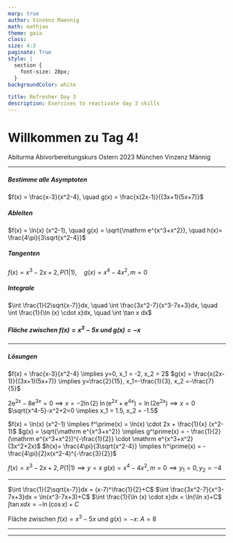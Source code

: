 ```yaml
---
marp: true
author: Vinzenz Maennig
math: mathjax
theme: gaia
class: 
size: 4:3
paginate: True
style: |
  section {
    font-size: 28px;
  }
backgroundColor: white

title: Refresher Day 3
description: Exercises to reactivate day 3 skills
---
```

# Willkommen zu Tag 4!
Abiturma Abivorbereitungskurs
Ostern 2023 München
Vinzenz Männig

---
<!--header: Wiederholung Tag 4-->
<!--footer: Abiturma Abivorbereitungskurs | Ostern 2023 München | Vinzenz Männig-->
##### Bestimme alle Asymptoten
$f(x) = \frac{x-3}{x^2-4}, \quad g(x) = \frac{x(2x-1)}{(3x+1)(5x+7)}$

##### Ableiten
$f(x) = \ln(x) (x^2-1), \quad g(x) = \sqrt{\mathrm e^{x^3+x^2}}, \quad h(x)= \frac{4\pi}{3\sqrt{x^2-4}}$

##### Tangenten
$f(x) = x^3-2x+2, P(1|1), \quad g(x) = x^4-4x^2, m=0$

##### Integrale
$\int \frac{1}{2\sqrt{x-7}}dx, \quad \int \frac{3x^2-7}{x^3-7x+3}dx, \quad \int \frac{1}{\ln (x) \cdot x}dx, \quad \int \tan x dx$

##### Fläche zwischen $f(x) = x^3-5x$ und $g(x) = -x$

---
##### Lösungen
$f(x) = \frac{x-3}{x^2-4} \implies y=0, x_1 = -2, x_2 = 2$
$g(x) = \frac{x(2x-1)}{(3x+1)(5x+7)} \implies y=\frac{2}{15}, x_1=-\frac{1}{3}, x_2 =-\frac{7}{5}$

$2\mathrm e ^{2x} - 8\mathrm e ^{3x} = 0 \implies x = -2\ln(2)$
$\ln(\mathrm e^{2x}+ \mathrm e^{4x}) = \ln(2\mathrm e^{2x}) \implies x = 0$
$\sqrt{x^4-5}-x^2+2=0 \implies x_1 = 1.5, x_2 = -1.5$

$f(x) = \ln(x) (x^2-1) \implies f^\prime(x) = \ln(x) \cdot 2x + \frac{1}{x} (x^2-1)$
$g(x) = \sqrt{\mathrm e^{x^3+x^2}} \implies g^\prime(x) = - \frac{1}{2} (\mathrm e^{x^3+x^2})^{-\frac{1}{2}} \cdot \mathrm e^{x^3+x^2} (3x^2+2x)$
$h(x)= \frac{4\pi}{3\sqrt{x^2-4}} \implies h^\prime(x) = -\frac{4\pi}{2}x(x^2-4)^{-\frac{3}{2}}$

$f(x) = x^3-2x+2, P(1|1) \implies y = x$
$g(x) = x^4-4x^2, m=0 \implies y_1 = 0, y_2 = -4$

---
$\int \frac{1}{2\sqrt{x-7}}dx = (x-7)^\frac{1}{2}+C$
$\int \frac{3x^2-7}{x^3-7x+3}dx = \ln(x^3-7x+3)+C$
$\int \frac{1}{\ln (x) \cdot x}dx = \ln(\ln x)+C$
$\int \tan x dx = -\ln(\cos x)+C$

Fläche zwischen $f(x) = x^3-5x$ und $g(x) = -x$: $A = 8$

---

---
